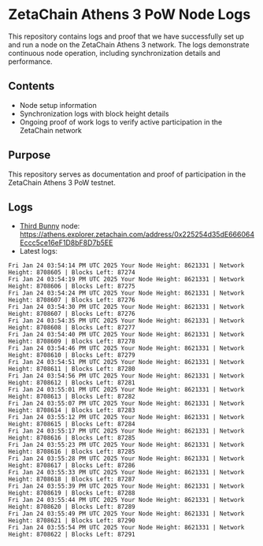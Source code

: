 # ZetaChain Athens 3 PoW Node Logs
This repository contains logs and proof that we have successfully set up and run a node on the ZetaChain Athens 3 network. The logs demonstrate continuous node operation, including synchronization details and performance.

## Contents
- Node setup information
- Synchronization logs with block height details
- Ongoing proof of work logs to verify active participation in the ZetaChain network

## Purpose
This repository serves as documentation and proof of participation in the ZetaChain Athens 3 PoW testnet.

## Logs

- [Third Bunny](https://thirdbunny.xyz/) node: https://athens.explorer.zetachain.com/address/0x225254d35dE666064Eccc5ce16eF1D8bF8D7b5EE
- Latest logs:
```
Fri Jan 24 03:54:14 PM UTC 2025 Your Node Height: 8621331 | Network Height: 8708605 | Blocks Left: 87274
Fri Jan 24 03:54:19 PM UTC 2025 Your Node Height: 8621331 | Network Height: 8708606 | Blocks Left: 87275
Fri Jan 24 03:54:24 PM UTC 2025 Your Node Height: 8621331 | Network Height: 8708607 | Blocks Left: 87276
Fri Jan 24 03:54:30 PM UTC 2025 Your Node Height: 8621331 | Network Height: 8708607 | Blocks Left: 87276
Fri Jan 24 03:54:35 PM UTC 2025 Your Node Height: 8621331 | Network Height: 8708608 | Blocks Left: 87277
Fri Jan 24 03:54:40 PM UTC 2025 Your Node Height: 8621331 | Network Height: 8708609 | Blocks Left: 87278
Fri Jan 24 03:54:46 PM UTC 2025 Your Node Height: 8621331 | Network Height: 8708610 | Blocks Left: 87279
Fri Jan 24 03:54:51 PM UTC 2025 Your Node Height: 8621331 | Network Height: 8708611 | Blocks Left: 87280
Fri Jan 24 03:54:56 PM UTC 2025 Your Node Height: 8621331 | Network Height: 8708612 | Blocks Left: 87281
Fri Jan 24 03:55:01 PM UTC 2025 Your Node Height: 8621331 | Network Height: 8708613 | Blocks Left: 87282
Fri Jan 24 03:55:07 PM UTC 2025 Your Node Height: 8621331 | Network Height: 8708614 | Blocks Left: 87283
Fri Jan 24 03:55:12 PM UTC 2025 Your Node Height: 8621331 | Network Height: 8708615 | Blocks Left: 87284
Fri Jan 24 03:55:17 PM UTC 2025 Your Node Height: 8621331 | Network Height: 8708616 | Blocks Left: 87285
Fri Jan 24 03:55:23 PM UTC 2025 Your Node Height: 8621331 | Network Height: 8708616 | Blocks Left: 87285
Fri Jan 24 03:55:28 PM UTC 2025 Your Node Height: 8621331 | Network Height: 8708617 | Blocks Left: 87286
Fri Jan 24 03:55:33 PM UTC 2025 Your Node Height: 8621331 | Network Height: 8708618 | Blocks Left: 87287
Fri Jan 24 03:55:39 PM UTC 2025 Your Node Height: 8621331 | Network Height: 8708619 | Blocks Left: 87288
Fri Jan 24 03:55:44 PM UTC 2025 Your Node Height: 8621331 | Network Height: 8708620 | Blocks Left: 87289
Fri Jan 24 03:55:49 PM UTC 2025 Your Node Height: 8621331 | Network Height: 8708621 | Blocks Left: 87290
Fri Jan 24 03:55:54 PM UTC 2025 Your Node Height: 8621331 | Network Height: 8708622 | Blocks Left: 87291
```
